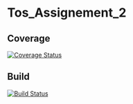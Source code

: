# Tos_Assignement_2
## Coverage
[![Coverage Status](https://coveralls.io/repos/github/AndreaBreggion/Tos_Assignement_2/badge.svg?branch=develop)](https://coveralls.io/github/AndreaBreggion/Tos_Assignement_2?branch=develop)
## Build
[![Build Status](https://travis-ci.com/AndreaBreggion/Tos_Assignement_2.svg?branch=develop)](https://travis-ci.com/AndreaBreggion/Tos_Assignement_2)
